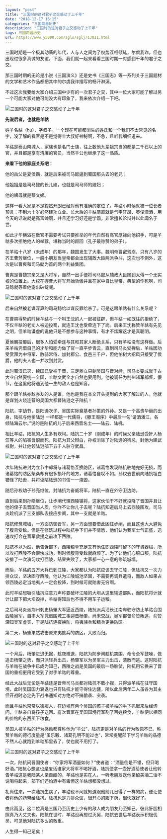 ```yaml
---
layout: "post"
title: "三国时的这对君子之交感动了上千年"
date: "2018-12-17 16:15"
categories: "三国两晋历史"
description: "三国时的这对君子之交感动了上千年"
tags: 三国两晋历史
url: https://www.y5000.com/zgls/sglj/13011.html
---
```






三国时期是一个极其动荡的年代，人与人之间为了权势互相倾轧，尔虞我诈。但也出现过很多真诚的友谊。下面，我们就一起来看看三国时期一对感到千年的君子之交。

那三国时期的无论是小说《三国演义》还是史书《三国志》等一系列关于三国题材的文学和艺术作品都把其中的尔虞我诈描写的畅汗淋漓。

不过这次我要给大家介绍三国中少有的一次君子之交，其中一位大家可能了解过另一个可能大家对他可能没大有印象了，我来依次介绍一下吧。

![三国时的这对君子之交感动了上千年](/uploads/allimg/170210/6-1F21009243G18.JPG)

**先说后者，也就是羊祜**

姓羊名祜（hu），字叔子。一个现在可能都消失的姓氏和一个我们不太常见的名字，没了解的看官是不是觉得羊大叔好神秘啊，不急，且听我细细道来。

羊祜是泰山南城人，家族也是名门士族，往上数他九辈祖宗当的都是二千石以上的官，并且都是享有清廉的官员，当然羊公也继承了这一品质。

**来看下他的家庭关系吧：**

他的岳父是夏侯霸，就是后来被司马懿逼到蜀国那头去的老兄；

他姐姐是是司马懿的长儿媳，也就是司马师的媳妇；

他的姨母就是蔡文姬。

这样一看大家是不是豁然开朗已经对他有准确的定位了。羊祜小时候就被一位长者预言：不到六十岁必然建功立业。长大后的羊祜简直就是气宇轩昂、英俊潇洒，用今天的话说就是高富帅啊，并且还学习好还是学霸，非常擅长论辩并以此闻名于世。

如此才华横溢在做官不需要考试只要推举的年代自然有高官厚禄向他招手，可是羊祜多次拒绝他人的举荐，堪称当时的颜回（孔子最称赞的弟子）。

在羊祜十八岁（未成年）的那年，魏国发生了大事。魏明帝曹叡驾崩，只有八岁的齐王曹芳继位，一般小朋友当皇帝都会出现辅政大臣两派争斗，这次也不例外，这次是以曹爽和司马懿为首的两个利益集团。

曹爽是曹魏宗亲又是大将军，自然一出手便将司马懿从辅政大臣踢到太傅一个无实权的位置上。大权在握曹大将军开始骄傲并且在家中自比皇帝，典型的作死啊，司马懿就等着他露出破绽呢。

![三国时的这对君子之交感动了上千年](/uploads/allimg/170210/6-1F210092559525.JPG)

后来自然被老谋深算的司马懿给以谋反罪给杀了。可是这跟羊祜有什么关系呢？

在曹爽得势的时候羊祜与一个叫王沈的人一起被征辟，但羊祜一如既往的拒绝了，不仅羊祜的老丈人被迫投蜀，就连王沈也受牵连下了岗。后来王沈称赞羊祜有先见之明，但羊祜谦虚的说他只是不想参与这种事情，有才不炫耀这才是真聪明。

夏侯霸投蜀后，很多人怕受牵连与其和其家人断绝关系，只有羊祜没有这样做。后来羊祜凭借自己的才华和能力做了官一直平步青云，直到司马炎受禅后，羊祜因功受赏拜为中将军、散骑常侍、加封郡公、食邑三千户，但他怕树大招风只接受了侯爵，他的夫人也一并收到封赏。

此时蜀汉已灭、魏国已受禅于晋，三足鼎立只剩吴国与晋对峙，司马炎要成就千古大业自然要统一全国，羊祜文武全才自然也要用到，他被调任为荆州诸军都督，假节。在这里他将遇到他一生的敌人也是知音。

那个跟羊祜亦敌亦友的人是谁，他也是我在本文开头提到的大家了解过的人，他就是谋划火烧连营的吴国大都督陆逊之子陆抗！

陆抗，字幼节，是陆逊次子、吴国实际奠基者孙策的外孙。又是一个高贵华丽的出身，陆抗与他爹陆逊
一样都是一代儒将，《滕王阁序》中最后一句“请洒潘江，各倾陆海云尔。”说的是陆抗的儿子后来西晋名士——陆云、陆机。

相比羊祜，陆抗的人生多有坎坷。陆抗二十岁（刚成年）的时候父亲陆逊受奸人杨竺等人的陷害含恨而死，陆抗为其父辩白，孙权消除了对陆逊的猜忌，封他为建武校尉，并让他领陆逊部下五千人驻守武昌。

![三国时的这对君子之交感动了上千年](/uploads/allimg/170210/6-1F210092F2339.JPG)

次年陆抗进封为立节中郎将与诸葛恪互换防区，诸葛恪发现陆抗驻地完好无损，而诸葛恪的防区柴桑却有很多损坏的地方，诸葛恪自叹不如。孙权去世前向陆抗坦白错怪了陆逊，并将诬陷陆逊的书信一一烧毁。

随后孙权幼子孙亮继位，封陆抗为奋威将军，陆抗一直在外守卫边防。

直到后来到孙皓继位，让步阐代理西陵镇将，这家伙怕干不好就投降了晋国并且让他的侄子去晋国当人质，你咋不让你儿子去呢？陆抗知道后马上去西陵围攻，司马炎趁机派了三支部队去接应步阐，其中一支就是羊祜。

陆抗修筑城墙，一方面防御晋军，另一方面想要借此困住步阐，而且这也大大避免了腹背受敌。但是在修筑过程中陆抗手下们并不情愿，他们认为我军士气正盛，迅速攻打会在晋军救援之前攻下西陵。

陆抗不以为然，他告诉部下，西陵粮草充足又有他任职西陵时留下的守城器械，所以攻打西陵不会很快成功，到时候腹背受敌就麻烦了。为了让他们心服口服，陆抗安排了一次演习攻打西陵，结果失败了，大家都一心一意的修筑城墙。

而后，羊祜的五万大兵已到江陵，大家都认为陆抗应该去守江陵，但陆抗又一次力排众议，坚决固守西陵，他认为江陵城池坚固，不需要再调兵遣将，而敌人如果占领西陵必定当地夷人一定会投降，到时候可就贻害无穷啊。

此时羊祜想吸引陆抗注意力声称要破坏江陵的大坝从这里输送部队，而陆抗将计就计让部下把大坝毁掉，羊祜得知后也不得不用车子运粮。

之后司马炎派荆州刺史杨肇大军逼近西陵，陆抗派兵沿长江南岸驻守防止羊祜合围西陵吴军，自率大军凭借围城工事迎击杨肇，尚未交战，吴军都督俞赞叛逃，俞赞深知吴军虚实，于是陆抗连夜换防，将夷族兵和精兵更换防区。

第二天，杨肇果然攻击原来夷族兵的防区，大败而归。

![三国时的这对君子之交感动了上千年](/uploads/allimg/170210/6-1F210092P1E7.JPG)

一个月后，杨肇进退无据，趁夜撤退，陆抗为防步阐趁机突围，命令全军鼓噪，做追击杨肇之势，而只派轻兵出击，杨肇军以为吴军主力出击，溃散而逃。这时陆抗与羊祜在战争中已成为知己，西陵之战是吴国的最后一场胜仗，陆抗用它换来了晋国的重视更用它受到了对手羊祜的尊重。

经此大战后无论是羊祜还是晋帝司马炎都对陆抗不敢小视，只得派羊祜在驻守国境，此时吴国国力衰退也只有陆抗才能守得住边疆，所以此后两年二人虽各为其主但开战时必定先下战书通知对方绝对不搞偷袭、突袭。

而且羊祜也常常以德服人，在边境有两个吴国的孩子被羊祜的手下抓起来后经询问，羊祜亲自将孩子送回。有次晋军在吴国国境行军割了百姓粮食，羊祜便以相同的价格的东西买下粮食。

吴国人被羊祜的行为感动都尊称他为“羊公”，陆抗更是对羊祜的行为敬佩不已，称赞羊祜的德行度量是“虽乐毅、诸葛孔明不能过也”，常常提醒部下学习羊祜的品德不然人心就跑到羊祜那里去了，仗也就不用打了。

![三国时的这对君子之交感动了上千年](/uploads/allimg/170210/6-1F210092SI09.JPG)

一次，陆抗问晋国使者：“你家将军酒量如何？”使者道：“酒量倒是不错，但只喝好酒。”陆抗心想这也是废话谁家大将军不喝好酒，陆抗便拿一壶好酒给使者让他转告羊祜这是我陆某人亲自酿的，羊祜也是实在人，一听老朋友送他亲酿美酒二话不说喝将起来，部下们还怕酒中有毒但这羊祜想都没想过。

礼尚往来，一次陆抗生病了，羊祜也不问就知道跟他前几日得了一样的病，便让使者将他的药带给陆抗，陆抗也是力排众议，很开心的服下药，很快就好了。

由此而见，这二位真是三国乃至历史上少有的敌人成为朋友乃至知己，彼此肝胆相照真乃大丈夫也。陆抗在世时，羊祜没再想过灭吴，陆抗去世后羊祜表示积极伐吴，可见他对陆抗多么的敬重。

人生得一知己足矣！
